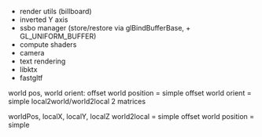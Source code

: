 * render utils (billboard)
* inverted Y axis
* ssbo manager (store/restore via glBindBufferBase, + GL_UNIFORM_BUFFER)
* compute shaders
* camera
* text rendering
* libktx
* fastgltf

world pos, world orient:
offset world position = simple
offset world orient = simple
local2world/world2local 2 matrices

worldPos, localX, localY, localZ
world2local = simple
offset world position = simple
